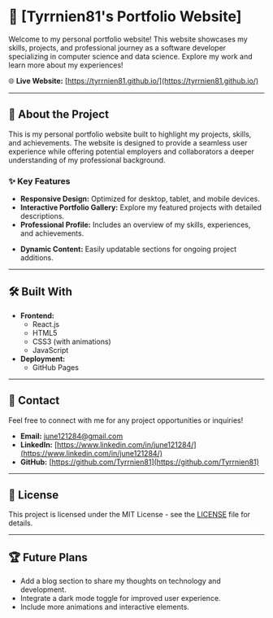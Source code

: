 # 🌟 [Tyrrnien81's Portfolio Website]

Welcome to my personal portfolio website! This website showcases my skills, projects, and professional journey as a software developer specializing in computer science and data science. Explore my work and learn more about my experiences!

🌐 **Live Website:** [https://tyrrnien81.github.io/](https://tyrrnien81.github.io/)

---

## 🚀 About the Project

This is my personal portfolio website built to highlight my projects, skills, and achievements. The website is designed to provide a seamless user experience while offering potential employers and collaborators a deeper understanding of my professional background.

### ✨ Key Features

-   **Responsive Design:** Optimized for desktop, tablet, and mobile devices.
-   **Interactive Portfolio Gallery:** Explore my featured projects with detailed descriptions.
-   **Professional Profile:** Includes an overview of my skills, experiences, and achievements.
<!-- - **Contact Form:** Get in touch with me directly via the contact form. -->
-   **Dynamic Content:** Easily updatable sections for ongoing project additions.

---

## 🛠️ Built With

-   **Frontend:**
    -   React.js
    -   HTML5
    -   CSS3 (with animations)
    -   JavaScript
-   **Deployment:**
    -   GitHub Pages

---

## 📮 Contact

Feel free to connect with me for any project opportunities or inquiries!

-   **Email:** [june121284@gmail.com](mailto:june121284@gmail.com)
-   **LinkedIn:** [https://www.linkedin.com/in/june121284/](https://www.linkedin.com/in/june121284/)
-   **GitHub:** [https://github.com/Tyrrnien81](https://github.com/Tyrrnien81)

---

## 📝 License

This project is licensed under the MIT License - see the [LICENSE](LICENSE) file for details.

---

## 🏆 Future Plans

-   Add a blog section to share my thoughts on technology and development.
-   Integrate a dark mode toggle for improved user experience.
-   Include more animations and interactive elements.
